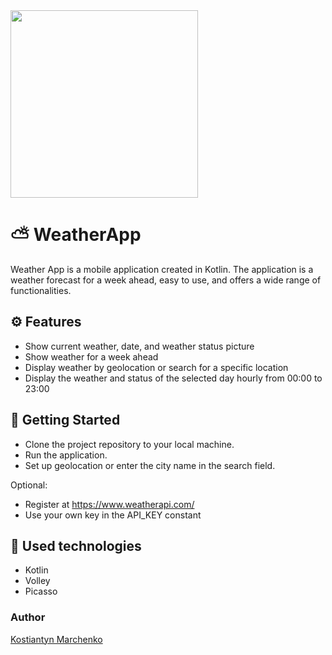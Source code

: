 <img src="https://i.pinimg.com/originals/a0/e2/83/a0e28308aec61e34cd8a60daa918c9fc.png" width="300" height="300">

# ⛅ WeatherApp
Weather App is a mobile application created in Kotlin. The application is a weather forecast for a week ahead, easy to use, and offers a wide range of functionalities.

## ⚙ Features 

- Show current weather, date, and weather status picture
- Show weather for a week ahead
- Display weather by geolocation or search for a specific location
- Display the weather and status of the selected day hourly from 00:00 to 23:00

## 💾 Getting Started
-  Clone the project repository to your local machine.
-  Run the application.
-  Set up geolocation or enter the city name in the search field.

Optional:
-  Register at https://www.weatherapi.com/
-  Use your own key in the API_KEY constant

## 🚀 Used technologies
- Kotlin
- Volley
- Picasso

### Author
[Kostiantyn Marchenko](https://github.com/KosMarch)
